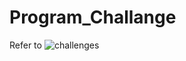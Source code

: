 # Program_Challange
[challenges]: https://programming-challenges.jeremyjaydan.dev/media/programming-challenges-v4.0.png
Refer to 
![challenges]
